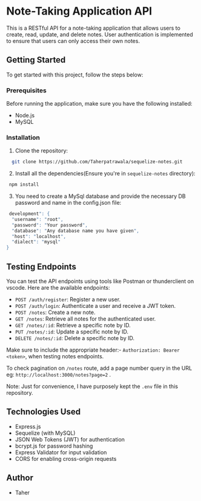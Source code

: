 # Note-Taking Application API

This is a RESTful API for a note-taking application that allows users to create, read, update, and delete notes. User authentication is implemented to ensure that users can only access their own notes.

## Getting Started

To get started with this project, follow the steps below:

### Prerequisites

Before running the application, make sure you have the following installed:

- Node.js
- MySQL

### Installation 

1. Clone the repository:

 ```bash
   git clone https://github.com/Taherpatrawala/sequelize-notes.git
   ```
2. Install all the dependencies(Ensure you're in `sequelize-notes` directory):

  ```bash
   npm install
   ```
3. You need to create a MySql database and provide the necessary DB password and name in the config.json file:

  ```bash
   development": {
    "username": "root",
    "password": "Your password",
    "database": "Any database name you have given",
    "host": "localhost",
    "dialect": "mysql"
  }
   ```

## Testing Endpoints

You can test the API endpoints using tools like Postman or thunderclient on vscode. Here are the available endpoints:

- `POST /auth/register`: Register a new user.
- `POST /auth/login`: Authenticate a user and receive a JWT token.
- `POST /notes`: Create a new note.
- `GET /notes`: Retrieve all notes for the authenticated user.
- `GET /notes/:id`: Retrieve a specific note by ID.
- `PUT /notes/:id`: Update a specific note by ID.
- `DELETE /notes/:id`: Delete a specific note by ID.

Make sure to include the appropriate header:- `Authorization: Bearer <token>`, when testing notes endpoints.

To check pagination on `/notes` route, add a page number query in the URL eg: `http://localhost:3000/notes?page=2` .

Note: Just for convenience, I have purposely kept the `.env` file in this repository.

## Technologies Used

- Express.js
- Sequelize (with MySQL)
- JSON Web Tokens (JWT) for authentication
- bcrypt.js for password hashing
- Express Validator for input validation
- CORS for enabling cross-origin requests

## Author

- Taher

